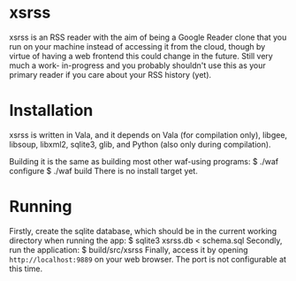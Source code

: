 xsrss
=====
xsrss is an RSS reader with the aim of being a Google Reader clone that you run
on your machine instead of accessing it from the cloud, though by virtue of
having a web frontend this could change in the future. Still very much a work-
in-progress and you probably shouldn't use this as your primary reader if you
care about your RSS history (yet).

Installation
============
xsrss is written in Vala, and it depends on Vala (for compilation only),
libgee, libsoup, libxml2, sqlite3, glib, and Python (also only during
compilation).

Building it is the same as building most other waf-using programs:
	$ ./waf configure
	$ ./waf build
There is no install target yet.

Running
=======
Firstly, create the sqlite database, which should be in the current working
directory when running the app:
	$ sqlite3 xsrss.db < schema.sql
Secondly, run the application:
	$ build/src/xsrss
Finally, access it by opening `http://localhost:9889` on your web browser. The
port is not configurable at this time.
